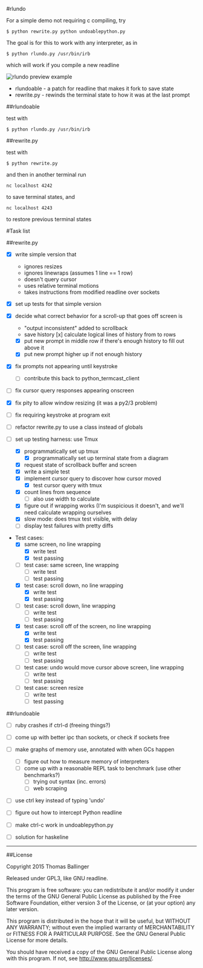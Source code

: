 #rlundo




For a simple demo not requiring c compiling, try

    $ python rewrite.py python undoablepython.py

The goal is for this to work with any interpreter, as in

    $ python rlundo.py /usr/bin/irb

which will work if you compile a new readline


![rlundo preview example](http://ballingt.com/assets/rlundopreview.gif)


* rlundoable - a patch for readline that makes it fork to save state
* rewrite.py - rewinds the terminal state to how it was at the last prompt

##rlundoable

test with 

    $ python rlundo.py /usr/bin/irb


##rewrite.py

test with 

    $ python rewrite.py

and then in another terminal run

    nc localhost 4242

to save terminal states, and

    nc localhost 4243

to restore previous terminal states


#Task list

##rewrite.py

- [x] write simple version that
  * ignores resizes
  * ignores linewraps (assumes 1 line == 1 row)
  * doesn't query cursor
  * uses relative terminal motions
  * takes instructions from modified readline over sockets

- [x] set up tests for that simple version
- [x] decide what correct behavior for a scroll-up that goes off screen is
  - "output inconsistent" added to scrollback
  - save history
    [x] calculate logical lines of history from to rows
  - [x] put new prompt in middle row if there's enough history to fill out above it
  - [x] put new prompt higher up if not enough history
- [x] fix prompts not appearing until keystroke
  - [ ] contribute this back to python_termcast_client
- [ ] fix cursor query responses appearing onscreen
- [x] fix pity to allow window resizing (it was a py2/3 problem)
- [ ] fix requiring keystroke at program exit
- [ ] refactor rewrite.py to use a class instead of globals
- [ ] set up testing harness: use Tmux
  - [x] programmatically set up tmux
    - [x] programmatically set up terminal state from a diagram
  - [x] request state of scrollback buffer and screen
  - [x] write a simple test
  - [x] implement cursor query to discover how cursor moved
    - [x] test cursor query with tmux
  - [x] count lines from sequence
    - [ ] also use width to calculate
  - [x] figure out if wrapping works (I'm suspicious it doesn't,
        and we'll need calculate wrapping ourselves
  - [x] slow mode: does tmux test visible, with delay
  - [ ] display test failures with pretty diffs

- Test cases:
  - [x] same screen, no line wrapping
    - [x] write test
    - [x] test passing
  - [ ] test case: same screen, line wrapping
    - [ ] write test
    - [ ] test passing
  - [x] test case: scroll down, no line wrapping
    - [x] write test
    - [x] test passing
  - [ ] test case: scroll down, line wrapping
    - [ ] write test
    - [ ] test passing
  - [x] test case: scroll off of the screen, no line wrapping
    - [x] write test
    - [x] test passing
  - [ ] test case: scroll off the screen, line wrapping
    - [ ] write test
    - [ ] test passing
  - [ ] test case: undo would move cursor above screen, line wrapping
    - [ ] write test
    - [ ] test passing
  - [ ] test case: screen resize
    - [ ] write test
    - [ ] test passing

##rlundoable

- [ ] ruby crashes if ctrl-d (freeing things?)
- [ ] come up with better ipc than sockets, or check if sockets free
- [ ] make graphs of memory use, annotated with when GCs happen
  - [ ] figure out how to measure memory of interpreters
  - [ ] come up with a reasonable REPL task to benchmark (use other benchmarks?)
    - [ ] trying out syntax (inc. errors)
    - [ ] web scraping
- [ ] use ctrl key instead of typing 'undo'
- [ ] figure out how to intercept Python readline
- [ ] make ctrl-c work in undoablepython.py
- [ ] solution for haskeline



---

##License

Copyright 2015 Thomas Ballinger

Released under GPL3, like GNU readline.

This program is free software: you can redistribute it and/or modify
it under the terms of the GNU General Public License as published by
the Free Software Foundation, either version 3 of the License, or
(at your option) any later version.

This program is distributed in the hope that it will be useful,
but WITHOUT ANY WARRANTY; without even the implied warranty of
MERCHANTABILITY or FITNESS FOR A PARTICULAR PURPOSE.  See the
GNU General Public License for more details.

You should have received a copy of the GNU General Public License
along with this program.  If not, see <http://www.gnu.org/licenses/>.
